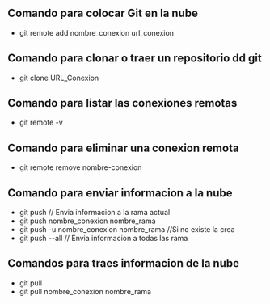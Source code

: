 ## Comando para colocar Git en la nube
- git remote add nombre_conexion url_conexion

## Comando para clonar o traer un repositorio dd git 
- git clone URL_Conexion

## Comando para listar las conexiones remotas
- git remote -v

## Comando para eliminar una conexion remota
- git remote remove nombre-conexion

## Comando para enviar informacion a la nube
- git push // Envia informacion a la rama actual
- git push nombre_conexion nombre_rama
- git push -u nombre_conexion nombre_rama //Si no existe la crea
- git push --all // Envia informacion a todas las rama

## Comandos para traes informacion de la nube
- git pull 
- git pull nombre_conexion nombre_rama
